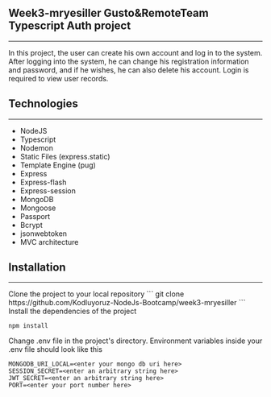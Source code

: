 ## Week3-mryesiller Gusto&RemoteTeam Typescript Auth project
<hr>

<p> In this project, the user can create his own account and log in to the system. After logging into the system, he can change his registration information and password, and if he wishes, he can also delete his account. Login is required to view user records.</p>

## Technologies 
<hr>

* NodeJS
* Typescript
* Nodemon
* Static Files (express.static)
* Template Engine (pug)
* Express
* Express-flash
* Express-session
* MongoDB
* Mongoose
* Passport
* Bcrypt
* jsonwebtoken
* MVC architecture


## Installation
<hr>
Clone the project to your local repository
```
git clone https://github.com/Kodluyoruz-NodeJs-Bootcamp/week3-mryesiller
```
Install the dependencies of the project

```
npm install
```
Change  .env file in the project's directory. Environment variables inside your .env file should look like this

```
MONGODB_URI_LOCAL=<enter your mongo db uri here>
SESSION_SECRET=<enter an arbitrary string here>
JWT_SECRET=<enter an arbitrary string here>
PORT=<enter your port number here>
```


